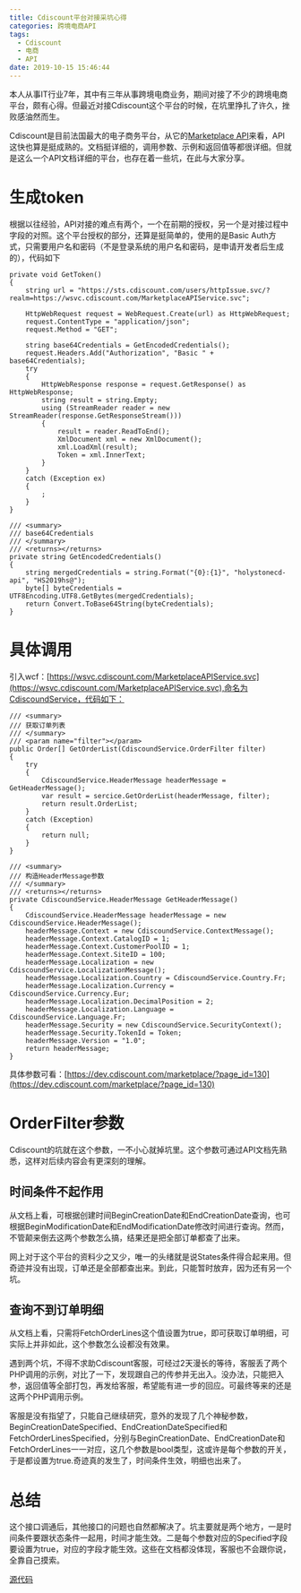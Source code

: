 ```yaml
---
title: Cdiscount平台对接采坑心得
categories: 跨境电商API
tags:
  - Cdiscount
  - 电商
  - API
date: 2019-10-15 15:46:44
---
```

本人从事IT行业7年，其中有三年从事跨境电商业务，期间对接了不少的跨境电商平台，颇有心得。但最近对接Cdiscount这个平台的时候，在坑里挣扎了许久，挫败感油然而生。

Cdiscount是目前法国最大的电子商务平台，从它的[Marketplace API](https://dev.cdiscount.com/marketplace/)来看，API这快也算是挺成熟的。文档挺详细的，调用参数、示例和返回值等都很详细。但就是这么一个API文档详细的平台，也存在着一些坑，在此与大家分享。

# 生成token

根据以往经验，API对接的难点有两个，一个在前期的授权，另一个是对接过程中字段的对照。这个平台授权的部分，还算是挺简单的，使用的是Basic Auth方式，只需要用户名和密码（不是登录系统的用户名和密码，是申请开发者后生成的），代码如下
```
private void GetToken()
{
    string url = "https://sts.cdiscount.com/users/httpIssue.svc/?realm=https://wsvc.cdiscount.com/MarketplaceAPIService.svc";

    HttpWebRequest request = WebRequest.Create(url) as HttpWebRequest;
    request.ContentType = "application/json";
    request.Method = "GET";

    string base64Credentials = GetEncodedCredentials();
    request.Headers.Add("Authorization", "Basic " + base64Credentials);
    try
    {
        HttpWebResponse response = request.GetResponse() as HttpWebResponse;
        string result = string.Empty;
        using (StreamReader reader = new StreamReader(response.GetResponseStream()))
        {
            result = reader.ReadToEnd();
            XmlDocument xml = new XmlDocument();
            xml.LoadXml(result);
            Token = xml.InnerText;
        }
    }
    catch (Exception ex)
    {
        ;
    }
}

/// <summary>
/// base64Credentials
/// </summary>
/// <returns></returns>
private string GetEncodedCredentials()
{
    string mergedCredentials = string.Format("{0}:{1}", "holystonecd-api", "HS2019hs@");
    byte[] byteCredentials = UTF8Encoding.UTF8.GetBytes(mergedCredentials);
    return Convert.ToBase64String(byteCredentials);
}
```

# 具体调用
引入wcf：[https://wsvc.cdiscount.com/MarketplaceAPIService.svc](https://wsvc.cdiscount.com/MarketplaceAPIService.svc),命名为CdiscoundService，代码如下：
```
/// <summary>
/// 获取订单列表
/// </summary>
/// <param name="filter"></param>
public Order[] GetOrderList(CdiscoundService.OrderFilter filter)
{
    try
    {
        CdiscoundService.HeaderMessage headerMessage = GetHeaderMessage();
        var result = sercice.GetOrderList(headerMessage, filter);
        return result.OrderList;
    }
    catch (Exception)
    {
        return null;
    }
}

/// <summary>
/// 构造HeaderMessage参数
/// </summary>
/// <returns></returns>
private CdiscoundService.HeaderMessage GetHeaderMessage()
{
    CdiscoundService.HeaderMessage headerMessage = new CdiscoundService.HeaderMessage();
    headerMessage.Context = new CdiscoundService.ContextMessage();
    headerMessage.Context.CatalogID = 1;
    headerMessage.Context.CustomerPoolID = 1;
    headerMessage.Context.SiteID = 100;
    headerMessage.Localization = new CdiscoundService.LocalizationMessage();
    headerMessage.Localization.Country = CdiscoundService.Country.Fr;
    headerMessage.Localization.Currency = CdiscoundService.Currency.Eur;
    headerMessage.Localization.DecimalPosition = 2;
    headerMessage.Localization.Language = CdiscoundService.Language.Fr;
    headerMessage.Security = new CdiscoundService.SecurityContext();
    headerMessage.Security.TokenId = Token;
    headerMessage.Version = "1.0";
    return headerMessage;
}
```
具体参数可看：[https://dev.cdiscount.com/marketplace/?page_id=130](https://dev.cdiscount.com/marketplace/?page_id=130)

# OrderFilter参数
Cdiscount的坑就在这个参数，一不小心就掉坑里。这个参数可通过API文档先熟悉，这样对后续内容会有更深刻的理解。

## 时间条件不起作用
从文档上看，可根据创建时间BeginCreationDate和EndCreationDate查询，也可根据BeginModificationDate和EndModificationDate修改时间进行查询。然而，不管颠来倒去这两个参数怎么搞，结果还是把全部订单都查了出来。

网上对于这个平台的资料少之又少，唯一的头绪就是说States条件得合起来用。但奇迹并没有出现，订单还是全部都查出来。到此，只能暂时放弃，因为还有另一个坑。

## 查询不到订单明细
从文档上看，只需将FetchOrderLines这个值设置为true，即可获取订单明细，可实际上并非如此，这个参数怎么设都没有效果。

遇到两个坑，不得不求助Cdiscount客服，可经过2天漫长的等待，客服丢了两个PHP调用的示例，对比了一下，发现跟自己的传参并无出入。没办法，只能把入参，返回值等全部打包，再发给客服，希望能有进一步的回应。可最终等来的还是这两个PHP调用示例。

客服是没有指望了，只能自己继续研究，意外的发现了几个神秘参数，BeginCreationDateSpecified、EndCreationDateSpecified和FetchOrderLinesSpecified，分别与BeginCreationDate、EndCreationDate和FetchOrderLines一一对应，这几个参数是bool类型，这或许是每个参数的开关，于是都设置为true.奇迹真的发生了，时间条件生效，明细也出来了。

# 总结
这个接口调通后，其他接口的问题也自然都解决了。坑主要就是两个地方，一是时间条件要跟状态条件一起用，时间才能生效。二是每个参数对应的Specified字段要设置为true，对应的字段才能生效。这些在文档都没体现，客服也不会跟你说，全靠自己摸索。

[源代码](https://github.com/codernice/CdiscoundAPI.git)